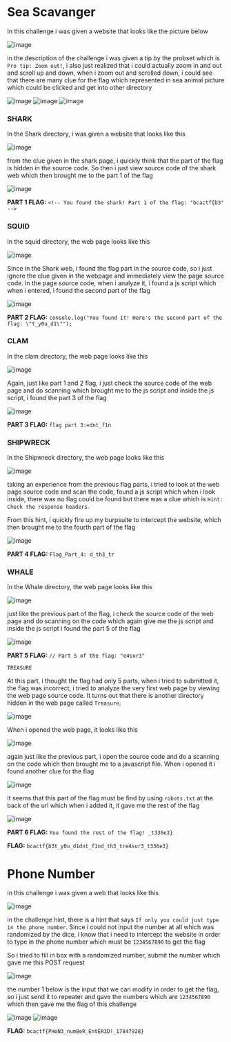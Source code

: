 # **Sea Scavanger**

In this challenge i was given a website that looks like the picture below

![image](https://github.com/Bepe2306/CTF-Write-Up/assets/153899054/dbda1e4b-942b-4674-ba3a-11ea7d4aba92)

in the description of the challenge i was given a tip by the probset which is `Pro tip: Zoom out!`, i also just realized that i could actually zoom in and out and scroll up and down, when i zoom out and scrolled down, i could see that there are many clue for the flag
which represented in sea animal picture which could be clicked and get into other directory

![image](https://github.com/Bepe2306/CTF-Write-Up/assets/153899054/40ad095a-c068-436e-a9ab-8ebbd7f83f89)
![image](https://github.com/Bepe2306/CTF-Write-Up/assets/153899054/84d1e9f1-d62b-4f0b-a757-985fd46256e8)
![image](https://github.com/Bepe2306/CTF-Write-Up/assets/153899054/5c19e5f2-6e26-46dc-97e9-603ae53dcfec)

### **SHARK**

In the Shark directory, i was given a website that looks like this

![image](https://github.com/Bepe2306/CTF-Write-Up/assets/153899054/9f1cee7c-eb06-4013-8ac9-7f02372395a2)

from the clue given in the shark page, i quickly think that the part of the flag is hidden in the source code. So then i just view source code of the shark web which then brought me to the part 1 of the flag

![image](https://github.com/Bepe2306/CTF-Write-Up/assets/153899054/19572f5d-fc4e-4b8c-b825-3057e493e06d)

**PART 1 FLAG:** `<!-- You found the shark! Part 1 of the flag: "bcactf{b3" -->`

### **SQUID**

In the squid directory, the web page looks like this

![image](https://github.com/Bepe2306/CTF-Write-Up/assets/153899054/458f00b5-6757-45d6-bde6-c4300b8b2252)

Since in the Shark web, i found the flag part in the source code, so i just ignore the clue given in the webpage and immediately view the page source code.
In the page source code, when i analyze it, i found a js script which when i entered, i found the second part of the flag

![image](https://github.com/Bepe2306/CTF-Write-Up/assets/153899054/85107382-c6f3-4e73-b333-fd5ddc8a7568)

**PART 2 FLAG:** `console.log("You found it! Here's the second part of the flag: \"t_y0u_d1\"");`

### **CLAM**

In the clam directory, the web page looks like this

![image](https://github.com/Bepe2306/CTF-Write-Up/assets/153899054/a986585b-4a21-4f64-a599-6593175c4b90)

Again, just like part 1 and 2 flag, i just check the source code of the web page and do scanning which brought me to the js script and inside the js script, i found the part 3 of the flag

![image](https://github.com/Bepe2306/CTF-Write-Up/assets/153899054/145c61be-8f24-409d-af2c-7a2c92652427)

**PART 3 FLAG:** `flag part 3:=dnt_f1n`

### **SHIPWRECK**

In the Shipwreck directory, the web page looks like this

![image](https://github.com/Bepe2306/CTF-Write-Up/assets/153899054/e3682238-b3be-4b72-b6cd-c2d0f8ad3934)

taking an experience from the previous flag parts, i tried to look at the web page source code and scan the code, found a js script which when i look inside, there was no flag could be found but there was a clue which is `Hint: Check the response headers`. 

From this hint, i quickly fire up my burpsuite to intercept the website, which then brought me to the fourth part of the flag

![image](https://github.com/Bepe2306/CTF-Write-Up/assets/153899054/cd3f5ba7-aa21-4237-9c10-7a3ea26cb319)

**PART 4 FLAG:** `Flag_Part_4: d_th3_tr`

### **WHALE**

In the Whale directory, the web page looks like this

![image](https://github.com/Bepe2306/CTF-Write-Up/assets/153899054/4e6c0a76-7305-46fa-b592-f0b4f1a69ae4)

just like the previous part of the flag, i check the source code of the web page and do scanning on the code which again give me the js script and inside the js script i found the part 5 of the flag

![image](https://github.com/Bepe2306/CTF-Write-Up/assets/153899054/285662b0-b816-4da1-8eea-7624a423ed56)

**PART 5 FLAG:** `// Part 5 of the flag: "e4sur3"`

`TREASURE`

At this part, i thought the flag had only 5 parts, when i tried to submitted it, the flag was incorrect, i tried to analyze the very first web page by viewing the web page source code. It turns out that there is another directory hidden in the web page called `Treasure`.

![image](https://github.com/Bepe2306/CTF-Write-Up/assets/153899054/d3dac5d4-74bc-4d2f-9f23-a3838f2bd6f0)

When i opened the web page, it looks like this

![image](https://github.com/Bepe2306/CTF-Write-Up/assets/153899054/7f5d7369-36b8-4df9-8c2b-fb582af3ef23)

again just like the previous part, i open the source code and do a scanning on the code which then brought me to a javascript file. When i opened it i found another clue for the flag

![image](https://github.com/Bepe2306/CTF-Write-Up/assets/153899054/d22e0881-3afa-44a2-8b04-1d0a7914ec1b)

it seems that this part of the flag must be find by using `robots.txt` at the back of the url which when i added it, it gave me the rest of the flag

![image](https://github.com/Bepe2306/CTF-Write-Up/assets/153899054/2d9c8590-f34c-493c-8a7e-715c96038a6e)

**PART 6 FLAG:** `You found the rest of the flag! _t336e3}`

**FLAG:** `bcactf{b3t_y0u_d1dnt_f1nd_th3_tre4sur3_t336e3}`


# **Phone Number**

in this challenge i was given a web that looks like this

![image](https://github.com/Bepe2306/CTF-Write-Up/assets/153899054/7ec82e75-fc03-4dff-8491-67dda9035d18)

in the challenge hint, there is a hint that says `If only you could just type in the phone number`. Since i could not input the number at all which was randomized by the dice, i know that i need to intercept the website in order to type in the phone number which must be `1234567890` to get the flag 

So i tried to fill in box with a randomized number, submit the number which gave me this POST request

![image](https://github.com/Bepe2306/CTF-Write-Up/assets/153899054/af7e93c8-559c-431d-a72e-22560da64ca5)

the number 1 below is the input that we can modify in order to get the flag, so i just send it to repeater and gave the numbers which are `1234567890` which then gave me the flag of this challenge

![image](https://github.com/Bepe2306/CTF-Write-Up/assets/153899054/7b42da0c-03a0-4339-b728-95fc8f4d88c1)
![image](https://github.com/Bepe2306/CTF-Write-Up/assets/153899054/9df915f4-fa6f-4912-abb8-f1f28f03159e)

**FLAG:** `bcactf{PHoN3_num8eR_EntER3D!_17847928}`
